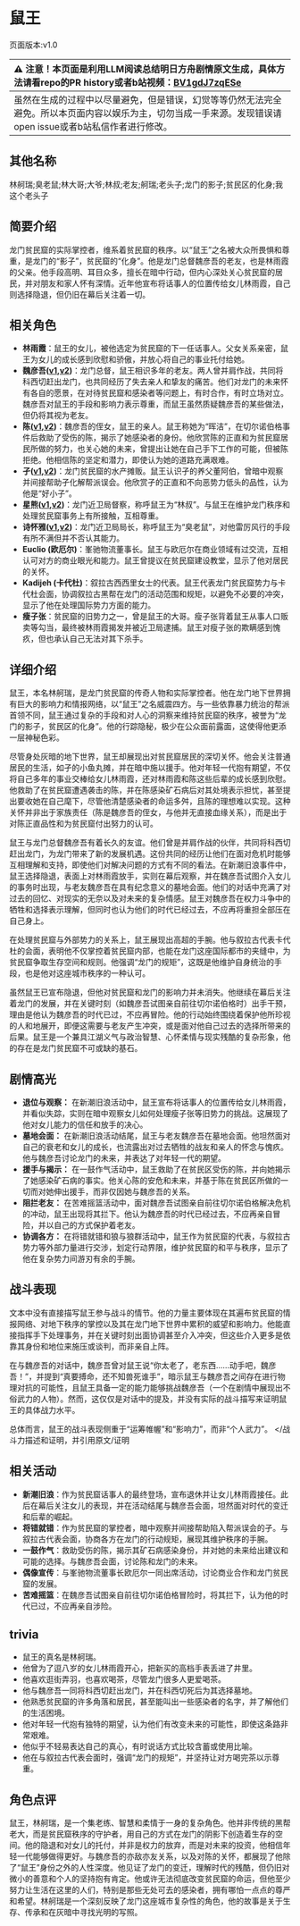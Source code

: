 # 鼠王
页面版本:v1.0
 

| :warning: 注意！本页面是利用LLM阅读总结明日方舟剧情原文生成，具体方法请看repo的PR history或者b站视频：[BV1gdJ7zqESe](https://www.bilibili.com/video/BV1gdJ7zqESe/)         |
|:----------------------------|
| 虽然在生成的过程中以尽量避免，但是错误，幻觉等等仍然无法完全避免。所以本页面内容以娱乐为主，切勿当成一手来源。发现错误请open issue或者b站私信作者进行修改。|



## 其他名称
林舸瑞;臭老鼠;林大哥;大爷;林叔;老友;舸瑞;老头子;龙门的影子;贫民区的化身;我这个老头子
## 简要介绍
龙门贫民窟的实际掌控者，维系着贫民窟的秩序。以“鼠王”之名被大众所畏惧和尊重，是龙门的“影子”，贫民窟的“化身”。他是龙门总督魏彦吾的老友，也是林雨霞的父亲。他手段高明、耳目众多，擅长在暗中行动，但内心深处关心贫民窟的居民，并对朋友和家人怀有深情。近年他宣布将话事人的位置传给女儿林雨霞，自己则选择隐退，但仍旧在幕后关注着一切。
## 相关角色
-   **林雨霞**：鼠王的女儿，被他选定为贫民窟的下一任话事人。父女关系亲密，鼠王为女儿的成长感到欣慰和骄傲，并放心将自己的事业托付给她。
-   **魏彦吾([v1](extended_char_wei_yan_wu.md),[v2](../char_v3/extended_char_wei_yan_wu.md))**：龙门总督，鼠王相识多年的老友。两人曾并肩作战，共同将科西切赶出龙门，也共同经历了失去亲人和挚友的痛苦。他们对龙门的未来怀有各自的愿景，在对待贫民窟和感染者等问题上，有时合作，有时立场对立。魏彦吾对鼠王的手段和影响力表示尊重，而鼠王虽然质疑魏彦吾的某些做法，但仍将其视为老友。
-   **陈([v1](char_010_chen.md),[v2](../char_v3/char_010_chen.md))**：魏彦吾的侄女，鼠王的亲人。鼠王称她为“晖洁”，在切尔诺伯格事件后救助了受伤的陈，揭示了她感染者的身份。他欣赏陈的正直和为贫民窟居民所做的努力，也关心她的未来，曾提出让她在自己手下工作的可能，但被陈拒绝。他相信陈的坚定和潜力，即使认为她的道路充满艰难。
-   **孑([v1](char_272_strong.md),[v2](../char_v3/char_272_strong.md))**：龙门贫民窟的水产摊贩。鼠王认识孑的养父董阿伯，曾暗中观察并间接帮助孑化解帮派误会。他欣赏孑的正直和不向恶势力低头的品性，认为他是“好小子”。
-   **星熊([v1](char_136_hsguma.md),[v2](../char_v3/char_136_hsguma.md))**：龙门近卫局督察，称呼鼠王为“林叔”。与鼠王在维护龙门秩序和处理贫民窟事务上有所接触，互相尊重。
-   **诗怀雅([v1](char_308_swire.md),[v2](../char_v3/char_308_swire.md))**：龙门近卫局局长，称呼鼠王为“臭老鼠”，对他雷厉风行的手段有所不满但并不否认其能力。
-   **Euclio (欧厄尔)**：峯驰物流董事长。鼠王与欧厄尔在商业领域有过交流，互相认可对方的商业眼光和能力。鼠王曾提议在贫民窟建设教堂，显示了他对居民的关怀。
-   **Kadijeh (卡代杜)**：叙拉古西西里女士的代表。鼠王代表龙门贫民窟势力与卡代杜会面，协调叙拉古黑帮在龙门的活动范围和规矩，以避免不必要的冲突，显示了他在处理国际势力方面的能力。
-   **瘦子张**：贫民窟的旧势力之一，曾是鼠王的大哥。瘦子张背着鼠王从事人口贩卖等勾当，最终被林雨霞揭发并被近卫局逮捕。鼠王对瘦子张的欺瞒感到愧疚，但也承认自己无法对其下杀手。
## 详细介绍
鼠王，本名林舸瑞，是龙门贫民窟的传奇人物和实际掌控者。他在龙门地下世界拥有巨大的影响力和情报网络，以“鼠王”之名威震四方。与一些依靠暴力统治的帮派首领不同，鼠王通过复杂的手段和对人心的洞察来维持贫民窟的秩序，被誉为“龙门的影子，贫民区的化身”。他的行踪隐秘，极少在公众面前露面，这使得他更添一层神秘色彩。

尽管身处灰暗的地下世界，鼠王却展现出对贫民窟居民的深切关怀。他会关注普通居民的生活，如孑的小鱼丸摊，并在暗中施以援手。他对年轻一代抱有期望，不仅将自己多年的事业交棒给女儿林雨霞，还对林雨霞和陈这些后辈的成长感到欣慰。他救助了在贫民窟遭遇袭击的陈，并在陈感染矿石病后对其处境表示担忧，甚至提出要收她在自己麾下，尽管他清楚感染者的命运多舛，且陈的理想难以实现。这种关怀并非出于家族责任（陈是魏彦吾的侄女，与他并无直接血缘关系），而是出于对陈正直品性和为贫民窟付出努力的认可。

鼠王与龙门总督魏彦吾有着长久的友谊。他们曾是并肩作战的伙伴，共同将科西切赶出龙门，为龙门带来了新的发展机遇。这份共同的经历让他们在面对危机时能够互相理解和支持，即使他们对解决问题的方式有不同的看法。在新潮旧浪事件中，鼠王选择隐退，表面上对林雨霞放手，实则在幕后观察，并在魏彦吾试图介入女儿的事务时出现，与老友魏彦吾在具有纪念意义的墓地会面。他们的对话中充满了对过去的回忆、对现实的无奈以及对未来的复杂情感。鼠王对魏彦吾在权力斗争中的牺牲和选择表示理解，但同时也认为他们的时代已经过去，不应再将重担全部压在自己身上。

在处理贫民窟与外部势力的关系上，鼠王展现出高超的手腕。他与叙拉古代表卡代杜的会面，表明他不仅掌控着贫民窟内部，也能在龙门这座国际都市的夹缝中，为贫民窟争取生存空间和规则。他强调“龙门的规矩”，这既是他维护自身统治的手段，也是他对这座城市秩序的一种认可。

虽然鼠王已宣布隐退，但他对贫民窟和龙门的影响力并未消失。他继续在幕后关注着龙门的发展，并在关键时刻（如魏彦吾试图亲自前往切尔诺伯格时）出手干预，理由是他认为魏彦吾的时代已过，不应再冒险。他的行动始终围绕着保护他所珍视的人和地展开，即便这需要与老友产生冲突，或是面对他自己过去的选择所带来的后果。鼠王是一个兼具江湖义气与政治智慧、心怀柔情与现实残酷的复杂形象，他的存在是龙门贫民窟不可或缺的基石。
## 剧情高光
*   **退位与观察：** 在新潮旧浪活动中，鼠王宣布将话事人的位置传给女儿林雨霞，并看似失踪，实则在暗中观察女儿如何处理瘦子张等旧势力的挑战。这展现了他对女儿能力的信任和放手的决心。
*   **墓地会面：** 在新潮旧浪活动结尾，鼠王与老友魏彦吾在墓地会面。他坦然面对自己的衰老和女儿的成长，也流露出对过去牺牲的战友和亲人的怀念与愧疚。他与魏彦吾讨论龙门的未来，并表达了对年轻一代的期望。
*   **援手与揭示：** 在一鼓作气活动中，鼠王救助了在贫民区受伤的陈，并向她揭示了她感染矿石病的事实。他关心陈的安危和未来，并基于陈在贫民区所做的一切而对她伸出援手，而非仅因她与魏彦吾的关系。
*   **阻拦老友：** 在苦难摇篮活动中，面对魏彦吾试图亲自前往切尔诺伯格解决危机的冲动，鼠王出现将其拦下。他认为魏彦吾的时代已经过去，不应再亲自冒险，并以自己的方式保护着老友。
*   **协调各方：** 在将错就错和狼与狼群活动中，鼠王作为贫民窟的代表，与叙拉古势力等外部力量进行交涉，划定行动界限，维护贫民窟的和平与秩序，显示了他在复杂势力间游刃有余的手腕。
## 战斗表现
文本中没有直接描写鼠王参与战斗的情节。他的力量主要体现在其遍布贫民窟的情报网络、对地下秩序的掌控以及其在龙门地下世界中累积的威望和影响力。他能直接指挥手下处理事务，并在关键时刻出面协调甚至介入冲突，但这些介入更多是依靠其身份和地位来施压或谈判，而非亲自上阵。

在与魏彦吾的对话中，魏彦吾曾对鼠王说“你太老了，老东西......动手吧，魏彦吾！”，并提到“真要搏命，还不知兽死谁手”，暗示鼠王与魏彦吾之间存在进行物理对抗的可能性，且鼠王具备一定的能力能够挑战魏彦吾（一个在剧情中展现出不俗武力的人物）。然而，这仅仅是对话中的提及，并没有实际的战斗描写来证明鼠王的具体战力水平。

总体而言，鼠王的战斗表现侧重于“运筹帷幄”和“影响力”，而非“个人武力”。
</战斗力描述和证明，并引用原文/证明
## 相关活动
-   **新潮旧浪**：作为贫民窟话事人的最终登场，宣布退休并让女儿林雨霞接任。此后在幕后关注女儿的表现，并在活动结尾与魏彦吾会面，坦然面对时代的变迁和后辈的崛起。
-   **将错就错**：作为贫民窟的掌控者，暗中观察并间接帮助陷入帮派误会的孑。与叙拉古代表会面，协商各方在龙门的行动规矩，展现其维护秩序的手腕。
-   **一鼓作气**：救助受伤的陈，揭示其矿石病感染身份，并对她的未来给出建议和可能的选择。与魏彦吾会面，讨论陈和龙门的未来。
-   **偶像宣传**：与峯驰物流董事长欧厄尔一同出席活动，讨论商业合作和龙门贫民窟的发展。
-   **苦难摇篮**：在魏彦吾试图亲自前往切尔诺伯格冒险时，将其拦下，认为他的时代已过，不应再亲自涉险。
## trivia
*   鼠王的真名是林舸瑞。
*   他曾为了逗八岁的女儿林雨霞开心，把新买的高档手表丢进了井里。
*   他喜欢逛街弄羽，也喜欢喝茶，尽管龙门很多人更爱喝茶。
*   他与魏彦吾一同将科西切赶出龙门，并在科西切死后为其选择墓地。
*   他熟悉贫民窟的许多角落和居民，甚至能叫出一些感染者的名字，并了解他们的生活困境。
*   他对年轻一代抱有独特的期望，认为他们有改变未来的可能性，即使这条路非常艰难。
*   他似乎不轻易表达自己的真心，有时说话方式比较含蓄或使用比喻。
*   他在与叙拉古代表会面时，强调“龙门的规矩”，并坚持让对方喝完茶以示尊重。
## 角色点评
鼠王，林舸瑞，是一个集老练、智慧和柔情于一身的复杂角色。他并非传统的黑帮老大，而是贫民窟秩序的守护者，用自己的方式在龙门的阴影下创造着生存的空间。他的隐退和对女儿的托付，并非是权力的放弃，而是对未来的投资，他相信年轻一代能够做得更好。与魏彦吾的亦敌亦友关系，以及对陈的关怀，都展现了他除了“鼠王”身份之外的人性深度。他见证了龙门的变迁，理解时代的残酷，但仍旧对微小的善意和个人的坚持抱有肯定。他或许无法彻底改变贫民窟的命运，但他至少努力让生活在这里的人们，特别是那些无处可去的感染者，拥有哪怕一点点的尊严和希望。林舸瑞是一个深刻反映了龙门这座城市复杂性的角色，他的故事是关于生存、传承和在灰暗中寻找光明的写照。